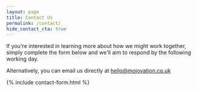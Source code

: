 ```yaml
---
layout: page
title: Contact Us
permalink: /contact/
hide_contact_cta: true
---
```


If you're interested in learning more about how we might work together, simply complete the form below and we'll aim to respond by the following working day.

Alternatively, you can email us directly at <a href="mailto:hello@mojovation.co.uk">hello@mojovation.co.uk</a>

{% include contact-form.html %}